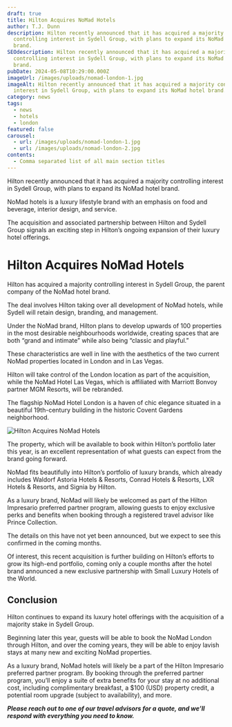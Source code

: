 ```yaml
---
draft: true
title: Hilton Acquires NoMad Hotels
author: T.J. Dunn
description: Hilton recently announced that it has acquired a majority
  controlling interest in Sydell Group, with plans to expand its NoMad hotel
  brand.
SEOdescription: Hilton recently announced that it has acquired a majority
  controlling interest in Sydell Group, with plans to expand its NoMad hotel
  brand.
pubDate: 2024-05-08T10:29:00.000Z
imageUrl: /images/uploads/nomad-london-1.jpg
imageAlt: Hilton recently announced that it has acquired a majority controlling
  interest in Sydell Group, with plans to expand its NoMad hotel brand.
category: news
tags:
  - news
  - hotels
  - london
featured: false
carousel:
  - url: /images/uploads/nomad-london-1.jpg
  - url: /images/uploads/nomad-london-2.jpg
contents:
  - Comma separated list of all main section titles
---
```

Hilton recently announced that it has acquired a majority controlling interest in Sydell Group, with plans to expand its NoMad hotel brand.

NoMad hotels is a luxury lifestyle brand with an emphasis on food and beverage, interior design, and service.

The acquisition and associated partnership between Hilton and Sydell Group signals an exciting step in Hilton’s ongoing expansion of their luxury hotel offerings.

# Hilton Acquires NoMad Hotels

Hilton has acquired a majority controlling interest in Sydell Group, the parent company of the NoMad hotel brand. 

The deal involves Hilton taking over all development of NoMad hotels, while Sydell will retain design, branding, and management.

Under the NoMad brand, Hilton plans to develop upwards of 100 properties in the most desirable neighbourhoods worldwide, creating spaces that are both “grand and intimate” while also being “classic and playful.”

These characteristics are well in line with the aesthetics of the two current NoMad properties located in London and in Las Vegas.

Hilton will take control of the London location as part of the acquisition, while the NoMad Hotel Las Vegas, which is affiliated with Marriott Bonvoy partner MGM Resorts, will be rebranded.

The flagship NoMad Hotel London is a haven of chic elegance situated in a beautiful 19th-century building in the historic Covent Gardens neighborhood.

![Hilton Acquires NoMad Hotels](/images/uploads/nomad-london-2.jpg "Image 1")

The property, which will be available to book within Hilton’s portfolio later this year, is an excellent representation of what guests can expect from the brand going forward.

NoMad fits beautifully into Hilton’s portfolio of luxury brands, which already includes Waldorf Astoria Hotels & Resorts, Conrad Hotels & Resorts, LXR Hotels & Resorts, and Signia by Hilton. 

As a luxury brand, NoMad will likely be welcomed as part of the Hilton Impresario preferred partner program, allowing guests to enjoy exclusive perks and benefits when booking through a registered travel advisor like Prince Collection.

The details on this have not yet been announced, but we expect to see this confirmed in the coming months.

Of interest, this recent acquisition is further building on Hilton’s efforts to grow its high-end portfolio, coming only a couple months after the hotel brand announced a new exclusive partnership with Small Luxury Hotels of the World.

## Conclusion

Hilton continues to expand its luxury hotel offerings with the acquisition of a majority stake in Sydell Group. 

Beginning later this year, guests will be able to book the NoMad London through Hilton, and over the coming years, they will be able to enjoy lavish stays at many new and exciting NoMad properties.  

As a luxury brand, NoMad hotels will likely be a part of the Hilton Impresario preferred partner program. By booking through the preferred partner program, you’ll enjoy a suite of extra benefits for your stay at no additional cost, including complimentary breakfast, a $100 (USD) property credit, a potential room upgrade (subject to availability), and more.

***Please reach out to one of our travel advisors for a quote, and we’ll respond with everything you need to know.***
